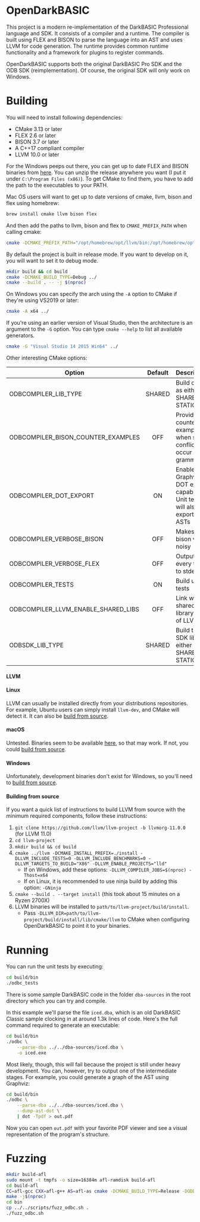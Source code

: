 OpenDarkBASIC
=============

This project is a modern re-implementation of the DarkBASIC Professional language and SDK. It consists of a compiler and a runtime. The compiler is built using FLEX and BISON to parse the language into an AST and uses LLVM for code generation. The runtime provides common runtime functionality and a framework for plugins to register commands.

OpenDarkBASIC supports both the original DarkBASIC Pro SDK and the ODB SDK (reimplementation). Of course, the original SDK will only work on Windows.

Building
========

You will need to install following dependencies:
  + CMake 3.13 or later
  + FLEX 2.6 or later
  + BISON 3.7 or later
  + A C++17 compliant compiler
  + LLVM 10.0 or later

For the Windows peeps out there, you can get up to date FLEX and BISON binaries from [here](https://github.com/lexxmark/winflexbison). You can unzip the release anywhere you want (I put it under ```C:\Program Files (x86)```). To get CMake to find them, you have to add the path to the executables to your PATH.

Mac OS users will want to get up to date versions of cmake, llvm, bison and flex using homebrew:
```sh
brew install cmake llvm bison flex
```

And then add the paths to llvm, bison and flex to ```CMAKE_PREFIX_PATH``` when calling cmake:
```sh
cmake -DCMAKE_PREFIX_PATH="/opt/homebrew/opt/llvm/bin:/opt/homebrew/opt/bison/bin:/opt/homebrew/opt/flex/bin" ../
```

By default the project is built in release mode. If you want to develop on it, you will want to set it to debug mode.

```sh
mkdir build && cd build
cmake -DCMAKE_BUILD_TYPE=Debug ../
cmake --build . -- -j $(nproc)
```

On Windows you can specify the arch using the ```-A``` option to CMake if they're using VS2019 or later:
```sh
cmake -A x64 ../
```

If you're using an earlier version of Visual Studio, then the architecture is an argument to the ```-G``` option. You can type ```cmake --help``` to list all available generators.
```sh
cmake -G "Visual Studio 14 2015 Win64" ../
```

Other interesting CMake options:

| Option                               | Default | Description                                                                 |
| ------------------------------------ |:-------:| ----------------------------------------------------------------------------|
| ODBCOMPILER_LIB_TYPE                 | SHARED  | Build odbc as either SHARED or STATIC                                       |
| ODBCOMPILER_BISON_COUNTER_EXAMPLES   | OFF     | Provide counter examples when sr/rr conflicts occur in the grammar          |
| ODBCOMPILER_DOT_EXPORT               | ON      | Enable Graphviz DOT export capability. Unit tests will also export all ASTs |
| ODBCOMPILER_VERBOSE_BISON            | OFF     | Makes the bison very noisy                                                  |
| ODBCOMPILER_VERBOSE_FLEX             | OFF     | Output every token to stderr                                                |
| ODBCOMPILER_TESTS                    | ON      | Build unit tests                                                            |
| ODBCOMPILER_LLVM_ENABLE_SHARED_LIBS  | OFF     | Link with a shared library build of LLVM                                    |
| ODBSDK_LIB_TYPE                      | SHARED  | Build the SDK library either as SHARED or STATIC

#### LLVM

#### Linux

LLVM can usually be installed directly from your distributions repositories. For example, Ubuntu users can simply install `llvm-dev`, and CMake will detect it.
It can also be [build from source](#building-from-source).

#### macOS

Untested. Binaries seem to be available [here](https://github.com/llvm/llvm-project/releases/tag/llvmorg-10.0.0), so that may work. If not, you could [build from source](#building-from-source).

#### Windows

Unfortunately, development binaries don't exist for Windows, so you'll need to [build from source](#building-from-source).

#### Building from source
If you want a quick list of instructions to build LLVM from source with the minimum required components, follow these instructions:

1. `git clone https://github.com/llvm/llvm-project -b llvmorg-11.0.0` (for LLVM 11.0)
1. `cd llvm-project`
1. `mkdir build && cd build`
1. `cmake ../llvm -DCMAKE_INSTALL_PREFIX=./install -DLLVM_INCLUDE_TESTS=0 -DLLVM_INCLUDE_BENCHMARKS=0 -DLLVM_TARGETS_TO_BUILD="X86" -DLLVM_ENABLE_PROJECTS="lld"`
    * If on Windows, add these options: `-DLLVM_COMPILER_JOBS=$(nproc) -Thost=x64`
    * If on Linux, it is recommended to use ninja build by adding this option: `-GNinja`
1. `cmake --build . --target install` (this took about 15 minutes on a Ryzen 2700X)
1. LLVM binaries will be installed to `path/to/llvm-project/build/install`.
    * Pass `-DLLVM_DIR=path/to/llvm-project/build/install/lib/cmake/llvm` to CMake when configuring OpenDarkBASIC to point it to your binaries.

Running
=======

You can run the unit tests by executing:
```sh
cd build/bin
./odbc_tests
```

There is some sample DarkBASIC code in the folder ```dba-sources``` in the root directory which you can try and compile.

In this example we'll parse the file ```iced.dba```, which is an old DarkBASIC Classic sample clocking in at around 1.3k lines of code. Here's the full command required to generate an executable:

```sh
cd build/bin
./odbc \
    --parse-dba ../../dba-sources/iced.dba \
    -o iced.exe
```

Most likely, though, this will fail because the project is still under heavy development. You can, however, try to output one of the intermediate stages. For example, you could generate a graph of the AST using Graphviz:

```sh
cd build/bin
./odbc \
    --parse-dba ../../dba-sources/iced.dba \
    --dump-ast-dot \
    | dot -Tpdf > out.pdf
```

Now you can open ```out.pdf``` with your favorite PDF viewer and see a visual representation of the program's structure.

Fuzzing
=======

```sh
mkdir build-afl
sudo mount -t tmpfs -o size=16384m afl-ramdisk build-afl
cd build-afl
CC=afl-gcc CXX=afl-g++ AS=afl-as cmake -DCMAKE_BUILD_TYPE=Release -DODBCOMPILER_TESTS=OFF -DODBCOMPILER_LLVM_ENABLE_SHARED_LIBS=ON ../
make -j$(nproc)
cd bin
cp ../../scripts/fuzz_odbc.sh .
./fuzz_odbc.sh
```

